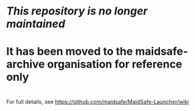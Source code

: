 # ***This repository is no longer maintained***
# It has been moved to the maidsafe-archive organisation for reference only
#
#
#
#

For full details, see https://github.com/maidsafe/MaidSafe-Launcher/wiki
